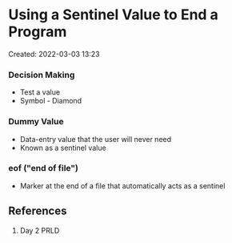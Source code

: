 # Using a Sentinel Value to End a Program
Created: 2022-03-03 13:23

### Decision Making
- Test a value
- Symbol - Diamond

### Dummy Value
- Data-entry value that the user will never need
- Known as a sentinel value

### eof ("end of file")
- Marker at the end of a file that automatically acts as a sentinel

## References
1. Day 2 PRLD